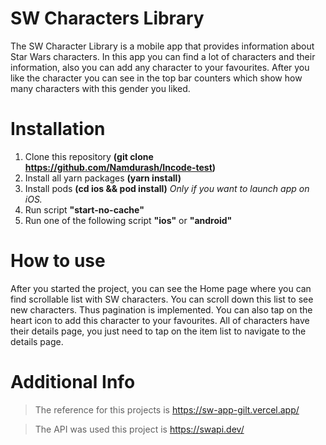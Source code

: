 # SW Characters Library

The SW Character Library is a mobile app that provides information about Star Wars characters.
In this app you can find a lot of characters and their information, also you can add any character to your favourites.
After you like the character you can see in the top bar counters which show how many characters with this gender you liked.

# Installation

1. Clone this repository **(git clone https://github.com/Namdurash/Incode-test)**
2. Install all yarn packages **(yarn install)**
3. Install pods **(cd ios && pod install)** *Only if you want to launch app on iOS.*
4. Run script **"start-no-cache"**
5. Run one of the following script **"ios"** or **"android"**

# How to use

After you started the project, you can see the Home page where you can find scrollable list with SW characters.
You can scroll down this list to see new characters. Thus pagination is implemented.
You can also tap on the heart icon to add this character to your favourites.
All of characters have their details page, you just need to tap on the item list to navigate to the details page.

# Additional Info

>The reference for this projects is https://sw-app-gilt.vercel.app/

>The API was used this project is https://swapi.dev/
